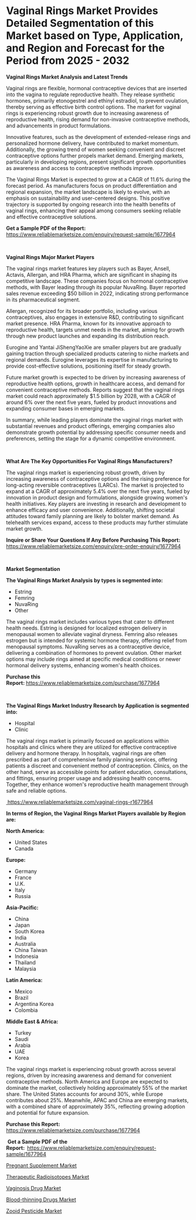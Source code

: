 <p><h1>Vaginal Rings Market Provides Detailed Segmentation of this Market based on Type, Application, and Region and Forecast for the Period from 2025 - 2032</h1></p><p><strong>Vaginal Rings Market Analysis and Latest Trends</strong></p>
<p><p>Vaginal rings are flexible, hormonal contraceptive devices that are inserted into the vagina to regulate reproductive health. They release synthetic hormones, primarily etonogestrel and ethinyl estradiol, to prevent ovulation, thereby serving as effective birth control options. The market for vaginal rings is experiencing robust growth due to increasing awareness of reproductive health, rising demand for non-invasive contraceptive methods, and advancements in product formulations. </p><p>Innovative features, such as the development of extended-release rings and personalized hormone delivery, have contributed to market momentum. Additionally, the growing trend of women seeking convenient and discreet contraceptive options further propels market demand. Emerging markets, particularly in developing regions, present significant growth opportunities as awareness and access to contraceptive methods improve. </p><p>The Vaginal Rings Market is expected to grow at a CAGR of 11.6% during the forecast period. As manufacturers focus on product differentiation and regional expansion, the market landscape is likely to evolve, with an emphasis on sustainability and user-centered designs. This positive trajectory is supported by ongoing research into the health benefits of vaginal rings, enhancing their appeal among consumers seeking reliable and effective contraceptive solutions.</p></p>
<p><strong>Get a Sample PDF of the Report:&nbsp;</strong> <a href="https://www.reliablemarketsize.com/enquiry/request-sample/1677964?utm_campaign=2041&utm_medium=2&utm_source=Github&utm_content=ia&utm_term=25032025&utm_id=vaginal-rings">https://www.reliablemarketsize.com/enquiry/request-sample/1677964</a></p>
<p>&nbsp;</p>
<p><strong>Vaginal Rings Major Market Players</strong></p>
<p><p>The vaginal rings market features key players such as Bayer, Ansell, Actavis, Allergan, and HRA Pharma, which are significant in shaping its competitive landscape. These companies focus on hormonal contraceptive methods, with Bayer leading through its popular NuvaRing. Bayer reported sales revenue exceeding $50 billion in 2022, indicating strong performance in its pharmaceutical segment.</p><p>Allergan, recognized for its broader portfolio, including various contraceptives, also engages in extensive R&D, contributing to significant market presence. HRA Pharma, known for its innovative approach to reproductive health, targets unmet needs in the market, aiming for growth through new product launches and expanding its distribution reach.</p><p>Eurogine and Yantai JiShengYaoXie are smaller players but are gradually gaining traction through specialized products catering to niche markets and regional demands. Eurogine leverages its expertise in manufacturing to provide cost-effective solutions, positioning itself for steady growth.</p><p>Future market growth is expected to be driven by increasing awareness of reproductive health options, growth in healthcare access, and demand for convenient contraceptive methods. Reports suggest that the vaginal rings market could reach approximately $1.5 billion by 2028, with a CAGR of around 6% over the next five years, fueled by product innovations and expanding consumer bases in emerging markets.</p><p>In summary, while leading players dominate the vaginal rings market with substantial revenues and product offerings, emerging companies also demonstrate growth potential by addressing specific consumer needs and preferences, setting the stage for a dynamic competitive environment.</p></p>
<p>&nbsp;</p>
<p><strong>What Are The Key Opportunities For Vaginal Rings Manufacturers?</strong></p>
<p><p>The vaginal rings market is experiencing robust growth, driven by increasing awareness of contraceptive options and the rising preference for long-acting reversible contraceptives (LARCs). The market is projected to expand at a CAGR of approximately 5.4% over the next five years, fueled by innovation in product design and formulations, alongside growing women's health initiatives. Key players are investing in research and development to enhance efficacy and user convenience. Additionally, shifting societal attitudes toward family planning are likely to bolster market demand. As telehealth services expand, access to these products may further stimulate market growth.</p></p>
<p><strong>Inquire or Share Your Questions If Any Before Purchasing This Report:</strong> <a href="https://www.reliablemarketsize.com/enquiry/pre-order-enquiry/1677964?utm_campaign=2041&utm_medium=2&utm_source=Github&utm_content=ia&utm_term=25032025&utm_id=vaginal-rings">https://www.reliablemarketsize.com/enquiry/pre-order-enquiry/1677964</a></p>
<p>&nbsp;</p>
<p><strong>Market Segmentation</strong></p>
<p><strong>The Vaginal Rings Market Analysis by types is segmented into:</strong></p>
<p><ul><li>Estring</li><li>Femring</li><li>NuvaRing</li><li>Other</li></ul></p>
<p><p>The vaginal rings market includes various types that cater to different health needs. Estring is designed for localized estrogen delivery in menopausal women to alleviate vaginal dryness. Femring also releases estrogen but is intended for systemic hormone therapy, offering relief from menopausal symptoms. NuvaRing serves as a contraceptive device, delivering a combination of hormones to prevent ovulation. Other market options may include rings aimed at specific medical conditions or newer hormonal delivery systems, enhancing women's health choices.</p></p>
<p><strong>Purchase this Report:&nbsp;</strong><a href="https://www.reliablemarketsize.com/purchase/1677964?utm_campaign=2041&utm_medium=2&utm_source=Github&utm_content=ia&utm_term=25032025&utm_id=vaginal-rings">https://www.reliablemarketsize.com/purchase/1677964</a></p>
<p>&nbsp;</p>
<p><strong>The Vaginal Rings Market Industry Research by Application is segmented into:</strong></p>
<p><ul><li>Hospital</li><li>Clinic</li></ul></p>
<p><p>The vaginal rings market is primarily focused on applications within hospitals and clinics where they are utilized for effective contraceptive delivery and hormone therapy. In hospitals, vaginal rings are often prescribed as part of comprehensive family planning services, offering patients a discreet and convenient method of contraception. Clinics, on the other hand, serve as accessible points for patient education, consultations, and fittings, ensuring proper usage and addressing health concerns. Together, they enhance women's reproductive health management through safe and reliable options.</p></p>
<p><a href="https://www.reliablemarketsize.com/vaginal-rings-r1677964?utm_campaign=2041&utm_medium=2&utm_source=Github&utm_content=ia&utm_term=25032025&utm_id=vaginal-rings">&nbsp;https://www.reliablemarketsize.com/vaginal-rings-r1677964</a></p>
<p><strong>In terms of Region, the Vaginal Rings Market Players available by Region are:</strong></p>
<p>
    <p> <strong> North America: </strong>
        <ul>
            <li>United States</li>
            <li>Canada</li>
        </ul>
        </p> 
    <p> <strong> Europe: </strong>
        <ul>
            <li>Germany</li>
            <li>France</li>
            <li>U.K.</li>
            <li>Italy</li>
            <li>Russia</li>
        </ul>
        </p> 
    <p> <strong> Asia-Pacific: </strong>
        <ul>
            <li>China</li>
            <li>Japan</li>
            <li>South Korea</li>
            <li>India</li>
            <li>Australia</li>
            <li>China Taiwan</li>
            <li>Indonesia</li>
            <li>Thailand</li>
            <li>Malaysia</li>
        </ul>
        </p> 
    <p> <strong> Latin America: </strong>
        <ul>
            <li>Mexico</li>
            <li>Brazil</li>
            <li>Argentina Korea</li>
            <li>Colombia</li>
        </ul>
        </p> 
    <p> <strong> Middle East & Africa: </strong>
        <ul>
            <li>Turkey</li>
            <li>Saudi</li>
            <li>Arabia</li>
            <li>UAE</li>
            <li>Korea</li>
        </ul>
    </p>
    </p>
<p><p>The vaginal rings market is experiencing robust growth across several regions, driven by increasing awareness and demand for convenient contraceptive methods. North America and Europe are expected to dominate the market, collectively holding approximately 55% of the market share. The United States accounts for around 30%, while Europe contributes about 25%. Meanwhile, APAC and China are emerging markets, with a combined share of approximately 35%, reflecting growing adoption and potential for future expansion.</p></p>
<p><strong>Purchase this Report: </strong><a href="https://www.reliablemarketsize.com/purchase/1677964?utm_campaign=2041&utm_medium=2&utm_source=Github&utm_content=ia&utm_term=25032025&utm_id=vaginal-rings">https://www.reliablemarketsize.com/purchase/1677964</a></p>
<p>&nbsp;<strong>Get a Sample PDF of the Report:&nbsp;&nbsp;</strong><a href="https://www.reliablemarketsize.com/enquiry/request-sample/1677964?utm_campaign=2041&utm_medium=2&utm_source=Github&utm_content=ia&utm_term=25032025&utm_id=vaginal-rings">https://www.reliablemarketsize.com/enquiry/request-sample/1677964</a></p>
<p><strong></strong></p>
<p><p><a href="https://github.com/viohlbrenksf/Market-Research-Report-List-1/blob/main/pregnant-supplement-market.md?utm_campaign=2041&utm_medium=2&utm_source=Github&utm_content=ia&utm_term=25032025&utm_id=vaginal-rings">Pregnant Supplement Market</a></p><p><a href="https://github.com/ashepherd82/Market-Research-Report-List-7/blob/main/therapeutic-radioisotopes-market.md?utm_campaign=2041&utm_medium=2&utm_source=Github&utm_content=ia&utm_term=25032025&utm_id=vaginal-rings">Therapeutic Radioisotopes Market</a></p><p><a href="https://github.com/vasosblenksk/Market-Research-Report-List-1/blob/main/vaginosis-drug-market.md?utm_campaign=2041&utm_medium=2&utm_source=Github&utm_content=ia&utm_term=25032025&utm_id=vaginal-rings">Vaginosis Drug Market</a></p><p><a href="https://github.com/ifsahvadenah/Market-Research-Report-List-1/blob/main/blood-thinning-drugs-market.md?utm_campaign=2041&utm_medium=2&utm_source=Github&utm_content=ia&utm_term=25032025&utm_id=vaginal-rings">Blood-thinning Drugs Market</a></p><p><a href="https://github.com/merzafairy04/Market-Research-Report-List-1/blob/main/zooid-pesticide-market.md?utm_campaign=2041&utm_medium=2&utm_source=Github&utm_content=ia&utm_term=25032025&utm_id=vaginal-rings">Zooid Pesticide Market</a></p></p>